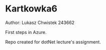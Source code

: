 # Kartkowka6
Author: Lukasz Chwistek 243662

First steps in Azure. 

Repo created for dotNet lecture's assignment.
